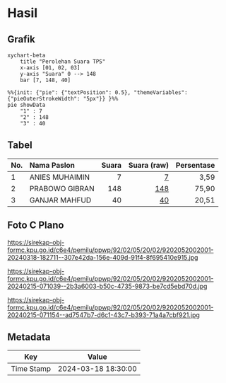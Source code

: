 # Hasil

## Grafik

```mermaid
xychart-beta
    title "Perolehan Suara TPS"
    x-axis [01, 02, 03]
    y-axis "Suara" 0 --> 148
    bar [7, 148, 40]
```

```mermaid
%%{init: {"pie": {"textPosition": 0.5}, "themeVariables": {"pieOuterStrokeWidth": "5px"}} }%%
pie showData
    "1" : 7
    "2" : 148
    "3" : 40
```

## Tabel

| No. | Nama Paslon    | Suara | Suara (raw) | Persentase |
|:--- |:-------------- | -----:| -----------:| ----------:|
| 1   | ANIES MUHAIMIN | 7     | [7][p-1]    | 3,59       |
| 2   | PRABOWO GIBRAN | 148   | [148][p-2]  | 75,90      |
| 3   | GANJAR MAHFUD  | 40    | [40][p-3]   | 20,51      |


[p-1]: https://github.com/gigit-pemilu/pemilu-2024-92-papua-barat/blob/main/pilpres/hitung-suara/sub/92-papua-barat/sub/02-manokwari/sub/05-masni/sub/2002-sumber-boga/sub/001-tps/sub/paslon-1.txt
[p-2]: https://github.com/gigit-pemilu/pemilu-2024-92-papua-barat/blob/main/pilpres/hitung-suara/sub/92-papua-barat/sub/02-manokwari/sub/05-masni/sub/2002-sumber-boga/sub/001-tps/sub/paslon-2.txt
[p-3]: https://github.com/gigit-pemilu/pemilu-2024-92-papua-barat/blob/main/pilpres/hitung-suara/sub/92-papua-barat/sub/02-manokwari/sub/05-masni/sub/2002-sumber-boga/sub/001-tps/sub/paslon-3.txt

## Foto C Plano

https://sirekap-obj-formc.kpu.go.id/c6e4/pemilu/ppwp/92/02/05/20/02/9202052002001-20240318-182711--307e42da-156e-409d-91f4-8f695410e915.jpg

https://sirekap-obj-formc.kpu.go.id/c6e4/pemilu/ppwp/92/02/05/20/02/9202052002001-20240215-071039--2b3a6003-b50c-4735-9873-be7cd5ebd70d.jpg

https://sirekap-obj-formc.kpu.go.id/c6e4/pemilu/ppwp/92/02/05/20/02/9202052002001-20240215-071154--ad7547b7-d6c1-43c7-b393-71a4a7cbf921.jpg


## Metadata

| Key        | Value               |
| ---------- | ------------------- |
| Time Stamp | 2024-03-18 18:30:00 |



